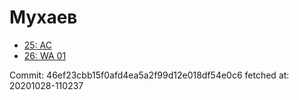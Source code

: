 # Мухаев
- [25: AC](25.md)
- [26: WA 01](26.md)

Commit: 46ef23cbb15f0afd4ea5a2f99d12e018df54e0c6
 fetched at: 20201028-110237
